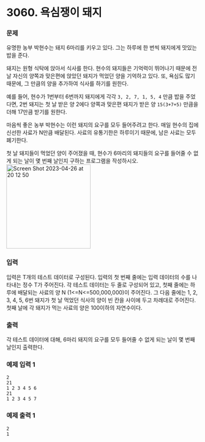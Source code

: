 # 3060. 욕심쟁이 돼지

### 문제
유명한 농부 박현수는 돼지 6마리를 키우고 있다. 그는 하루에 한 번씩 돼지에게 맛있는 밥을 준다.

돼지는 원형 식탁에 앉아서 식사를 한다. 현수의 돼지들은 기억력이 뛰어나기 때문에 전 날 자신의 양쪽과 맞은편에 앉았던 돼지가 먹었던 양을 기억하고 있다. 또, 욕심도 많기 때문에, 그 만큼의 양을 추가하여 식사를 하기를 원한다.

예를 들어, 현수가 1번부터 6번까지 돼지에게 각각 ``` 3, 2, 7, 1, 5, 4 ``` 만큼 밥을 주었다면, 2번 돼지는 첫 날 받은 양 2에다 양쪽과 맞은편 돼지가 받은 양 ``` 15(3+7+5) ``` 만큼을 더해 17만큼 받기를 원한다.

마음씩 좋은 농부 박현수는 이런 돼지의 요구를 모두 들어주려고 한다. 매일 현수의 집에 신선한 사료가 N만큼 배달된다. 사료의 유통기한은 하루이기 때문에, 남은 사료는 모두 폐기한다.

첫 날 돼지들이 먹었던 양이 주어졌을 때, 현수가 6마리의 돼지들의 요구를 들어줄 수 없게 되는 날이 몇 번째 날인지 구하는 프로그램을 작성하시오.
<img width="220" alt="Screen Shot 2023-04-26 at 20 12 50" src="https://user-images.githubusercontent.com/38793933/234558494-7f232435-0c16-48db-96d5-c47283181bfd.png">



### 입력
입력은 T개의 테스트 데이터로 구성된다. 입력의 첫 번째 줄에는 입력 데이터의 수를 나타내는 정수 T가 주어진다. 각 테스트 데이터는 두 줄로 구성되어 있고, 첫째 줄에는 하루에 배달되는 사료의 양 N (1<=N<=500,000,000)이 주어진다. 그 다음 줄에는 1, 2, 3, 4, 5, 6번 돼지가 첫 날 먹었던 식사의 양이 빈 칸을 사이에 두고 차례대로 주어진다. 첫째 날에 각 돼지가 먹는 사료의 양은 100이하의 자연수이다.

### 출력
각 테스트 데이터에 대해, 6마리 돼지의 요구를 모두 들어줄 수 없게 되는 날이 몇 번째 날인지 출력한다.

### 예제 입력 1 
```
2
21
1 2 3 4 5 6
21
1 2 3 4 5 7
```
### 예제 출력 1 
```
2
1
```
